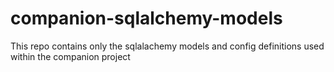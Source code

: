 # companion-sqlalchemy-models
This repo contains only the sqlalachemy models and config definitions used within the companion project
